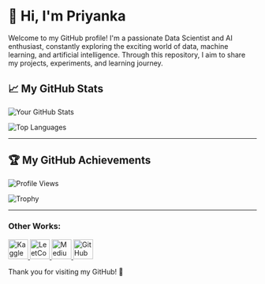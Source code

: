 # 👋 Hi, I'm Priyanka

Welcome to my GitHub profile! I'm a passionate Data Scientist and AI enthusiast, constantly exploring the exciting world of data, machine learning, and artificial intelligence. Through this repository, I aim to share my projects, experiments, and learning journey.

## 📈 My GitHub Stats

![Your GitHub Stats](https://github-readme-stats.vercel.app/api?username=Delight-In&show_icons=true&count_private=true&hide=prs&theme=radical)

![Top Languages](https://github-readme-stats.vercel.app/api/top-langs/?username=Delight-In&layout=compact&theme=radical)

---

## 🏆 My GitHub Achievements

![Profile Views](https://komarev.com/ghpvc/?username=Delight-In)

![Trophy](https://github-profile-trophy.vercel.app/?username=Delight-In)

---
### Other Works:

<p align="left">
  <a href="https://www.kaggle.com/priyanka369" target="_blank">
    <img src="https://upload.wikimedia.org/wikipedia/commons/7/7c/Kaggle_logo.png" alt="Kaggle" width="40" />
  </a>
  <a href="https://leetcode.com/u/xqRQuJc9jA/" target="_blank">
    <img src="https://upload.wikimedia.org/wikipedia/commons/1/19/LeetCode_logo_black.png" alt="LeetCode" width="40" />
  </a>
  <a href="https://medium.com/@priyanka.professionalwork" target="_blank">
    <img src="https://upload.wikimedia.org/wikipedia/commons/e/ec/Medium_logo_M.png" alt="Medium" width="40" />
  </a>
  <a href="https://github.com/priyanka369" target="_blank">
    <img src="https://github.githubassets.com/images/modules/logos_page/GitHub-Mark.png" alt="GitHub" width="40" />
  </a>
</p>


Thank you for visiting my GitHub! 🚀
